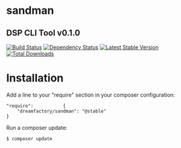 # sandman

## DSP CLI Tool v0.1.0

[![Build Status](http://tc.dreamfactory.com:8111/httpAuth/app/rest/builds/buildType:Sandman_Release/statusIcon)](http://tc.dreamfactory.com:8111/viewType.html?buildTypeId=Sandman_Release&tab=buildTypeStatusDiv&guest=1)
[![Dependency Status](https://www.versioneye.com/php/dreamfactory:sandman/badge.png)](https://www.versioneye.com/php/dreamfactory:sandman)
[![Latest Stable Version](https://poser.pugx.org/dreamfactory/sandman/version.png)](https://packagist.org/packages/dreamfactory/sandman)
[![Total Downloads](https://poser.pugx.org/dreamfactory/sandman/d/total.png)](https://packagist.org/packages/dreamfactory/sandman)

# Installation

Add a line to your "require" section in your composer configuration:

	"require":           {
		"dreamfactory/sandman": "@stable"
	}

Run a composer update:

    $ composer update
